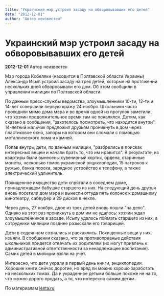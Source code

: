 ```yaml
---
title: "Украинский мэр устроил засаду на обворовывавших его детей"
date: "2012-12-01"
author: "Автор неизвестен"
---
```


# Украинский мэр устроил засаду на обворовывавших его детей

**2012-12-01** Автор неизвестен

Мэр города Кобеляки (находится в Полтавской области Украины) Александр Исып устроил засаду на трех детей, которые на протяжении нескольких дней обворовывали его дом. Об этом сообщили в управлении милиции по Полтавской области.

По данным пресс-службы ведомства, злоумышленники 10-ти, 12-ти и 14-лет совершили первую кражу 24 ноября. Школьники часто проходили мимо дома мэра и во время одной из прогулок заметили, что хозяин продолжительное время там не появлялся. Детям, как сказано в сообщении, "захотелось посмотреть, что находится внутри". 14-летний мальчик предложил друзьям проникнуть в дом через пластиковое окно, запоры на котором они сломали с помощью металлического лома и камней.

Попав внутрь, дети, по данным милиции, "разбрелись в поисках интересных вещей и начали брать то, что им нравится". В результате, из квартиры были вынесены сувенирный кортик, ордена, старинные монеты, несколько томов украинской энциклопедии, 15 патронов к ружью, банка пороха, зарядное устройство к телефону, а также электрический удлинитель.

Похищенное имущество дети спрятали в соседнем доме, принадлежащем бабушке старшего из них. На следующий день друзья вновь посетили дом мэра и вынесли оттуда пять колонок к домашнему кинотеатру, сабвуфер и 29 дисков в чехле.

Через день, 27 ноября, двое из трех детей вновь пошли "на дело". Однако на этот раз проникнуть в дом им не удалось: хозяин ждал злоумышленников в засаде. Исыпу удалось поймать старшего из них, а сотрудники милиции позднее разыскали его товарищей.

Дети в содеянном сознались и раскаялись. Похищенные вещи у них изъяли. В сообщении сказано, что за противоправные действия школьников придется отвечать их родителям (их могут привлечь к административной ответственности за ненадлежащее воспитание). Самих детей в милиции взяли на учет.

Интересно, что дети украли в первый день книги, энциклопедии. Хорошие книги сейчас дорогие, но вряд ли можно хорошо заработать на нескольких томах. Да и украденное детьми больше похоже не на то, что можно дорого продать, а то, что интересно самим детям.

По материалам [lenta.ru](http://lenta.ru/news/2012/11/30/children/)